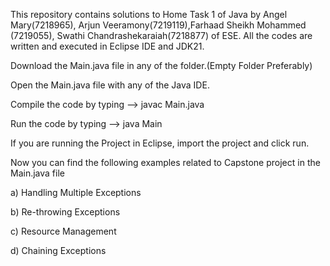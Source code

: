 This repository contains solutions to Home Task 1 of Java by Angel Mary(7218965), Arjun Veeramony(7219119),Farhaad Sheikh Mohammed
(7219055), Swathi Chandrashekaraiah(7218877) of ESE. All the codes are written and executed in Eclipse IDE and JDK21.

Download the Main.java file in any of the folder.(Empty Folder Preferably)

Open the Main.java file with any of the Java IDE.

Compile the code by typing --> javac Main.java

Run the code by typing --> java Main

If you are running the Project in Eclipse, import the project and click run.

Now you can find the following examples related to Capstone project in the Main.java file

  a) Handling Multiple Exceptions

  b) Re-throwing Exceptions

  c) Resource Management

  d) Chaining Exceptions
